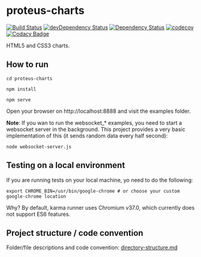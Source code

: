 # proteus-charts 
[![Build Status](https://travis-ci.org/proteus-h2020/proteus-charts.svg?branch=development)](https://travis-ci.org/proteus-h2020/proteus-charts)
[![devDependency Status](https://david-dm.org/proteus-h2020/proteus-charts/dev-status.svg)](https://david-dm.org/0xNacho/proteus-charts#info=devDependencies)
[![Dependency Status](https://david-dm.org/proteus-h2020/proteus-charts.svg)](https://david-dm.org/0xNacho/proteus-charts)
[![codecov](https://codecov.io/gh/proteus-h2020/proteus-charts/branch/development/graph/badge.svg)](https://codecov.io/gh/proteus-h2020/proteus-charts/branch/development)
[![Codacy Badge](https://api.codacy.com/project/badge/grade/828f75b1887540969e7e79937715198b)](https://www.codacy.com/app/nachogarcia91/proteus-charts)

HTML5 and CSS3 charts.


## How to run
`cd proteus-charts`

`npm install`

`npm serve`

Open your browser on http://localhost:8888 and visit the examples folder.

**Note**: If you wan to run the websocket_* examples, you need to start a websocket server in the background. This project provides a very basic implementation of this (it sends random data every half second):

`node websocket-server.js`

## Testing on a local environment
If you are running tests on your local machine, yo need to do the following:

`export CHROME_BIN=/usr/bin/google-chrome # or choose your custom google-chrome location`

Why? By default, karma runner uses Chromium v37.0, which currently does not support ES6 features.

## Project structure / code convention
Folder/file descriptions and code convention: [directory-structure.md](https://github.com/PROTEUS-H2020/proteus-graphs/blob/master/directory-structure.md) 
